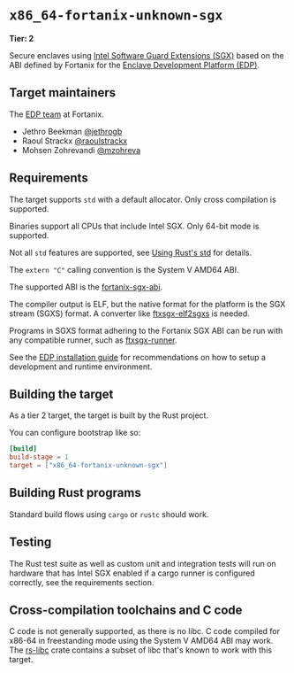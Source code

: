 # `x86_64-fortanix-unknown-sgx`

**Tier: 2**

Secure enclaves using [Intel Software Guard Extensions
(SGX)](https://www.intel.com/content/www/us/en/developer/tools/software-guard-extensions/overview.html)
based on the ABI defined by Fortanix for the [Enclave Development Platform
(EDP)](https://edp.fortanix.com/).

## Target maintainers

The [EDP team](mailto:edp.maintainers@fortanix.com) at Fortanix.

- Jethro Beekman [@jethrogb](https://github.com/jethrogb)
- Raoul Strackx [@raoulstrackx](https://github.com/raoulstrackx)
- Mohsen Zohrevandi [@mzohreva](https://github.com/mzohreva)

## Requirements

The target supports `std` with a default allocator. Only cross compilation is
supported.

Binaries support all CPUs that include Intel SGX. Only 64-bit mode is supported.

Not all `std` features are supported, see [Using Rust's
std](https://edp.fortanix.com/docs/concepts/rust-std/) for details.

The `extern "C"` calling convention is the System V AMD64 ABI.

The supported ABI is the
[fortanix-sgx-abi](https://edp.fortanix.com/docs/api/fortanix_sgx_abi/index.html).

The compiler output is ELF, but the native format for the platform is the SGX
stream (SGXS) format. A converter like
[ftxsgx-elf2sgxs](https://crates.io/crates/fortanix-sgx-tools) is needed.

Programs in SGXS format adhering to the Fortanix SGX ABI can be run with any
compatible runner, such as
[ftxsgx-runner](https://crates.io/crates/fortanix-sgx-tools).

See the [EDP installation
guide](https://edp.fortanix.com/docs/installation/guide/) for recommendations
on how to setup a development and runtime environment.

## Building the target

As a tier 2 target, the target is built by the Rust project.

You can configure bootstrap like so:

```toml
[build]
build-stage = 1
target = ["x86_64-fortanix-unknown-sgx"]
```

## Building Rust programs

Standard build flows using `cargo` or `rustc` should work.

## Testing

The Rust test suite as well as custom unit and integration tests will run on
hardware that has Intel SGX enabled if a cargo runner is configured correctly,
see the requirements section.

## Cross-compilation toolchains and C code

C code is not generally supported, as there is no libc. C code compiled for
x86-64 in freestanding mode using the System V AMD64 ABI may work. The
[rs-libc](https://crates.io/crates/rs-libc) crate contains a subset of libc
that's known to work with this target.
